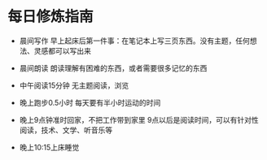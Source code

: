 每日修炼指南
=====================

* 晨间写作
早上起床后第一件事：在笔记本上写三页东西。没有主题，任何想法、灵感都可以写出来

* 晨间朗读
朗读理解有困难的东西，或者需要很多记忆的东西

* 中午阅读15分钟
无主题阅读，浏览

* 晚上跑步0.5小时
每天要有半小时运动的时间

* 晚上9点钟准时回家，不把工作带到家里
9点以后是阅读时间，可以有针对性阅读，技术、文学、听音乐等

* 晚上10:15上床睡觉
